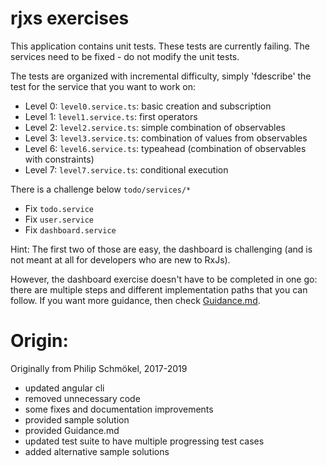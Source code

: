 
# rjxs exercises

This application contains unit tests. These tests are currently failing. 
The services need to be fixed - do not modify the unit tests.

The tests are organized with incremental difficulty, 
simply 'fdescribe' the test for the service that you want to work on:

* Level 0: `level0.service.ts`: basic creation and subscription
* Level 1: `level1.service.ts`: first operators
* Level 2: `level2.service.ts`: simple combination of observables
* Level 3: `level3.service.ts`: combination of values from observables
* Level 6: `level6.service.ts`: typeahead (combination of observables with constraints)
* Level 7: `level7.service.ts`: conditional execution

There is a challenge below `todo/services/*`
  * Fix `todo.service`
  * Fix `user.service`
  * Fix `dashboard.service`

Hint: The first two of those are easy, the dashboard is challenging 
(and is not meant at all for developers who are new to RxJs).

However, the dashboard exercise doesn't have to be completed in
one go: there are multiple steps and different implementation
paths that you can follow. If you want more guidance, then
check [Guidance.md](./Guidance.md).

# Origin:

Originally from Philip Schmökel, 2017-2019

* updated angular cli
* removed unnecessary code
* some fixes and documentation improvements
* provided sample solution
* provided Guidance.md
* updated test suite to have multiple progressing test cases 
* added alternative sample solutions
